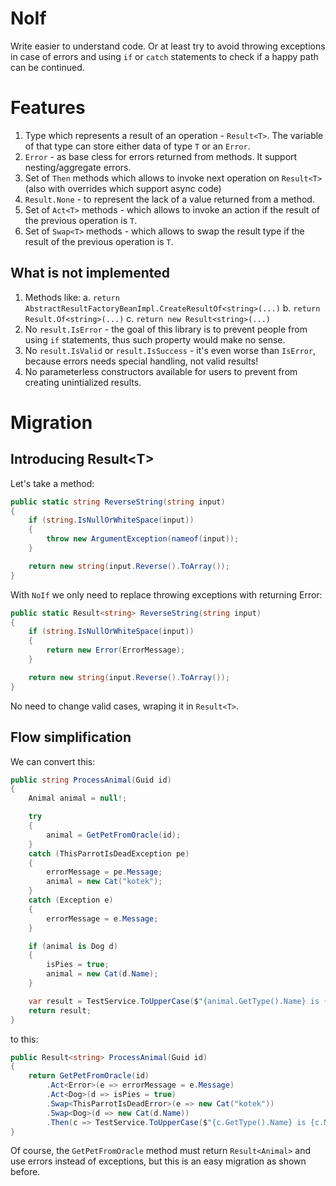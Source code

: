 # NoIf

Write easier to understand code.
Or at least try to avoid throwing exceptions in case of errors and using `if` or `catch` statements to check 
if a happy path can be continued.

# Features

1. Type which represents a result of an operation - `Result<T>`. The variable of that type can store either data of type `T` or an `Error`.
1. `Error` - as base cless for errors returned from methods. It support nesting/aggregate errors.
1. Set of `Then` methods which allows to invoke next operation on `Result<T>` (also with overrides which support async code)
1. `Result.None` - to represent the lack of a value returned from a method.
1. Set of `Act<T>` methods - which allows to invoke an action if the result of the previous operation is `T`.
1. Set of `Swap<T>` methods - which allows to swap the result type if the result of the previous operation is `T`.

## What is not implemented

1. Methods like:
    a. `return AbstractResultFactoryBeanImpl.CreateResultOf<string>(...)` 
    b. `return Result.Of<string>(...)` 
    c. `return new Result<string>(...)`
1. No `result.IsError` - the goal of this library is to prevent people from using `if` statements, thus such property would make no sense.
1. No `result.IsValid` or `result.IsSuccess` - it's even worse than `IsError`, because errors needs special handling, not valid results!
1. No parameterless constructors available for users to prevent from creating unintialized results.

# Migration

## Introducing Result\<T>

Let's take a method:

```csharp
public static string ReverseString(string input)
{
	if (string.IsNullOrWhiteSpace(input))
	{
		throw new ArgumentException(nameof(input));
	}

	return new string(input.Reverse().ToArray());
}
```

With `NoIf` we only need to replace throwing exceptions with returning Error:

```csharp
public static Result<string> ReverseString(string input)
{
	if (string.IsNullOrWhiteSpace(input))
	{
		return new Error(ErrorMessage);
	}

	return new string(input.Reverse().ToArray());
}
```

No need to change valid cases, wraping it in `Result<T>`.

## Flow simplification

We can convert this:

```csharp
public string ProcessAnimal(Guid id)
{
    Animal animal = null!;

    try
    {
	    animal = GetPetFromOracle(id);
    }
    catch (ThisParrotIsDeadException pe)
    {
	    errorMessage = pe.Message;
	    animal = new Cat("kotek");
    }
    catch (Exception e)
    {
	    errorMessage = e.Message;
    }

    if (animal is Dog d)
    {
	    isPies = true;
	    animal = new Cat(d.Name);
    }

    var result = TestService.ToUpperCase($"{animal.GetType().Name} is {animal.Name}");
	return result;
}
```

to this:

```csharp
public Result<string> ProcessAnimal(Guid id)
{
	return GetPetFromOracle(id)
		.Act<Error>(e => errorMessage = e.Message)
		.Act<Dog>(d => isPies = true)
		.Swap<ThisParrotIsDeadError>(e => new Cat("kotek"))
		.Swap<Dog>(d => new Cat(d.Name))
		.Then(c => TestService.ToUpperCase($"{c.GetType().Name} is {c.Name}"));
}
```

Of course, the `GetPetFromOracle` method must return `Result<Animal>` and use errors instead of exceptions, but this is an easy migration as shown before.